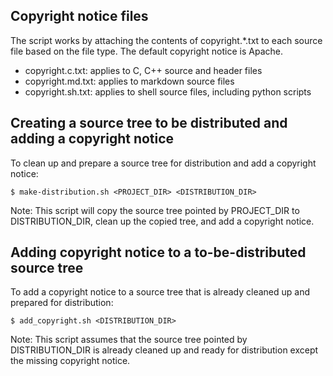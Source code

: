 ## Copyright notice files

The script works by attaching the contents of copyright.*.txt to each source file 
based on the file type. The default copyright notice is Apache. 

* copyright.c.txt: applies to C, C++ source and header files
* copyright.md.txt: applies to markdown source files
* copyright.sh.txt: applies to shell source files, including python scripts 

## Creating a source tree to be distributed and adding a copyright notice

To clean up and prepare a source tree for distribution and add a copyright 
notice:

```
$ make-distribution.sh <PROJECT_DIR> <DISTRIBUTION_DIR>
```

Note: This script will copy the source tree pointed by PROJECT_DIR to 
DISTRIBUTION_DIR, clean up the copied tree, and add a copyright notice. 

## Adding copyright notice to a to-be-distributed source tree

To add a copyright notice to a source tree that is already 
cleaned up and prepared for distribution:

```
$ add_copyright.sh <DISTRIBUTION_DIR>
```

Note: This script assumes that the source tree pointed by DISTRIBUTION_DIR is 
already cleaned up and ready for distribution except the missing copyright notice.


